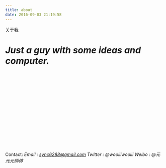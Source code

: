 ```yaml
---
title: about
date: 2016-09-03 21:19:58
---
```

 关于我



# *Just a guy with some ideas and computer.*   
<br></br>  
<br></br>  
<br></br>  
<br></br>  
<br></br>

Contact:
*Email : sync6288@gmail.com*
*Twitter : @wooiiiwooiii*
*Weibo : @元元元師傅*
